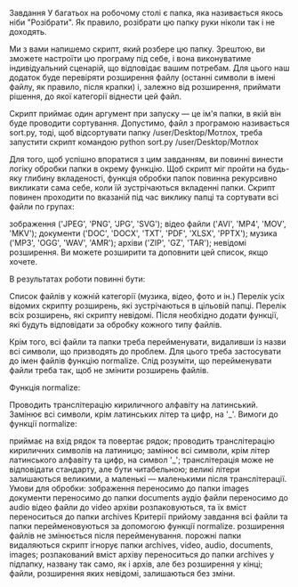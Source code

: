 Завдання
У багатьох на робочому столі є папка, яка називається якось ніби "Розібрати". Як правило, розібрати цю папку руки ніколи так і не доходять.

Ми з вами напишемо скрипт, який розбере цю папку. Зрештою, ви зможете настроїти цю програму під себе, і вона виконуватиме індивідуальний сценарій, що відповідає вашим потребам. Для цього наш додаток буде перевіряти розширення файлу (останні символи в імені файлу, як правило, після крапки) і, залежно від розширення, приймати рішення, до якої категорії віднести цей файл.

Скрипт приймає один аргумент при запуску — це ім'я папки, в якій він буде проводити сортування. Допустимо, файл з програмою називається sort.py, тоді, щоб відсортувати папку /user/Desktop/Мотлох, треба запустити скрипт командою python sort.py /user/Desktop/Мотлох

Для того, щоб успішно впоратися з цим завданням, ви повинні винести логіку обробки папки в окрему функцію.
Щоб скрипт міг пройти на будь-яку глибину вкладеності, функція обробки папок повинна рекурсивно викликати сама себе, коли їй зустрічаються вкладенні папки.
Скрипт повинен проходити по вказаній під час виклику папці та сортувати всі файли по групах:

зображення ('JPEG', 'PNG', 'JPG', 'SVG');
відео файли ('AVI', 'MP4', 'MOV', 'MKV');
документи ('DOC', 'DOCX', 'TXT', 'PDF', 'XLSX', 'PPTX');
музика ('MP3', 'OGG', 'WAV', 'AMR');
архіви ('ZIP', 'GZ', 'TAR');
невідомі розширення.
Ви можете розширити та доповнити цей список, якщо хочете.

В результатах роботи повинні бути:

Список файлів у кожній категорії (музика, відео, фото и ін.)
Перелік усіх відомих скрипту розширень, які зустрічаються в цільовій папці.
Перелік всіх розширень, які скрипту невідомі.
Після необхідно додати функції, які будуть відповідати за обробку кожного типу файлів.

Крім того, всі файли та папки треба перейменувати, видаливши із назви всі символи, що призводять до проблем. Для цього треба застосувати до імен файлів функцію normalize. Слід розуміти, що перейменувати файли треба так, щоб не змінити розширень файлів.

Функція normalize:

Проводить транслітерацію кириличного алфавіту на латинський.
Замінює всі символи, крім латинських літер та цифр, на '_'.
Вимоги до функції normalize:

приймає на вхід рядок та повертає рядок;
проводить транслітерацію кириличних символів на латиницю;
замінює всі символи, крім літер латинського алфавіту та цифр, на символ '_';
транслітерація може не відповідати стандарту, але бути читабельною;
великі літери залишаються великими, а маленькі — маленькими після транслітерації.
Умови для обробки:
зображення переносимо до папки images
документи переносимо до папки documents
аудіо файли переносимо до audio
відео файли до video
архіви розпаковуються, та їх вміст переноситься до папки archives
Критерії прийому завдання
всі файли та папки перейменовуються за допомогою функції normalize.
розширення файлів не змінюється після перейменування.
порожні папки видаляються
скрипт ігнорує папки archives, video, audio, documents, images;
розпакований вміст архіву переноситься до папки archives у підпапку, названу так само, як і архів, але без розширення у кінці;
файли, розширення яких невідомі, залишаються без зміни.